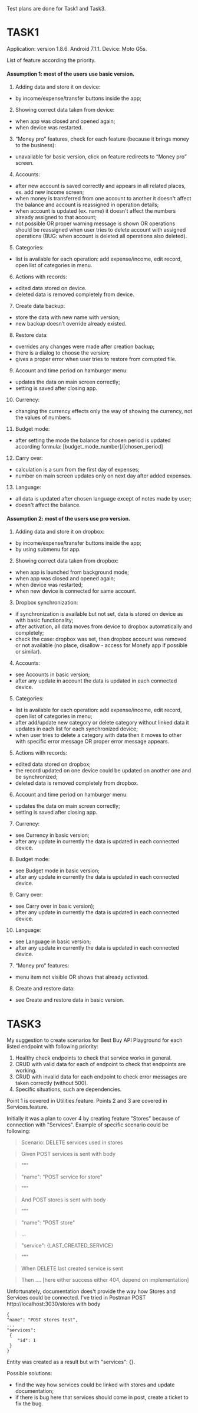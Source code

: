 Test plans are done for Task1 and Task3.

# TASK1

Application: version 1.8.6. Android 7.1.1. Device: Moto G5s.

List of feature according the priority.

#### Assumption 1: most of the users use basic version.

1. Adding data and store it on device:
 - by income/expense/transfer buttons inside the app;
2. Showing correct data taken from device:
 - when app was closed and opened again;
 - when device was restarted.
3. “Money pro” features, check for each feature (because it brings money to the business):
 - unavailable for basic version, click on feature redirects to “Money pro” screen.
4. Accounts:
 - after new account is saved correctly and appears in all related places, ex. add new income screen;
 - when money is transferred from one account to another it doesn't affect the balance and account is reassigned in operation details;
 - when account is updated (ex. name) it doesn't affect the numbers already assigned to that account;
 - not possible OR proper warning message is shown OR operations should be reassigned when user tries to delete account with assigned operations (BUG: when account is deleted all operations also deleted).
5. Categories:
 - list is available for each operation: add expense/income, edit record, open list of categories in menu.
6. Actions with records:
 - edited data stored on device.
 - deleted data is removed completely from device.
7. Create data backup:
 - store the data with new name with version;
 - new backup doesn’t override already existed.
8. Restore data:
 - overrides any changes were made after creation backup;
 - there is a dialog to choose the version;
 - gives a proper error when user tries to restore from corrupted file.
9. Account and time period on hamburger menu:
 - updates the data on main screen correctly;
 - setting is saved after closing app.
10. Currency:
 - changing the currency effects only the way of showing the currency, not the values of numbers.
11. Budget mode:
 - after setting the mode the balance for chosen period is updated according formula: [budget_mode_number]/[chosen_period]
12. Carry over:
 - calculation is a sum from the first day of expenses;
 - number on main screen updates only on next day after added expenses.
13. Language:    
 - all data is updated after chosen language except of notes made by user;
 - doesn't affect the balance.

#### Assumption 2: most of the users use pro version.
1. Adding data and store it on dropbox:
 - by income/expense/transfer buttons inside the app;
 - by using submenu for app.
2. Showing correct data taken from dropbox:
 - when app is launched from background mode;
 - when app was closed and opened again;
 - when device was restarted;
 - when new device is connected for same account.  
3. Dropbox synchronization:
 - if synchronization is available but not set, data is stored on device as with basic functionality;
 - after activation, all data moves from device to dropbox automatically and completely;
 - check the case: dropbox was set, then dropbox account was removed or not available (no place, disallow  - access for Monefy app if possible or similar).
4. Accounts:
 - see Accounts in basic version;
 - after any update in account the data is updated in each connected device.
5. Categories:
 - list is available for each operation: add expense/income, edit record, open list of categories in menu;
 - after add/update new category or delete category without linked data it updates in each list for each synchronized device;
 - when user tries to delete a category with data then it moves to other with specific error message OR proper error message appears.
5. Actions with records:
 - edited data stored on dropbox;
 - the record updated on one device could be updated on another one and be synchronized;  
 - deleted data is removed completely from dropbox.
6. Account and time period on hamburger menu:
 - updates the data on main screen correctly;
 - setting is saved after closing app.
7. Currency:
 - see Currency in basic version;
 - after any update in currently the data is updated in each connected device.
8. Budget mode:
 - see Budget mode in basic version;
 - after any update in currently the data is updated in each connected device.
9. Carry over:
 - see Carry over in basic version);
 - after any update in currently the data is updated in each connected device.
10. Language:    
- see Language in basic version;
- after any update in currently the data is updated in each connected device.
7. “Money pro” features:
 - menu item not visible OR shows that already activated.
8. Create and restore data:
 - see Create and restore data in basic version.


# TASK3

My suggestion to create scenarios for Best Buy API Playground for each listed endpoint with following priority:
1. Healthy check endpoints to check that service works in general.
2. CRUD with valid data for each of endpoint to check that endpoints are working.
3. CRUD with invalid data for each endpoint to check error messages are taken correctly (without 500).
4. Specific situations, such are dependencies.

Point 1 is covered in Utilities.feature.
Points 2 and 3 are covered in Services.feature.

Initially it was a plan to cover 4 by creating feature "Stores" because of connection with "Services".
Example of specific scenario could be following:
 > Scenario: DELETE services used in stores

 >  Given POST services is sent with body

 >  """

 >   "name": "POST service for store"

 >  """

 > And POST stores is sent with body

 > """

 >  "name": "POST store"

 >  ...

 >  "service": {LAST_CREATED_SERVICE}

 > """

 > When DELETE last created service is sent

 > Then .... [here either success either 404, depend on implementation]

Unfortunately, documentation does't provide the way how Stores and Services could be connected.
I've tried in Postman POST http://localhost:3030/stores with body

    {
    "name": "POST stores test",
    ...
    "services":
     {
        "id": 1
     }
    }

Entity was created as a result but with "services": {}.

Possible solutions:
- find the way how services could be linked with stores and update documentation;
- if there is bug here that services should come in post, create a ticket to fix the bug.
